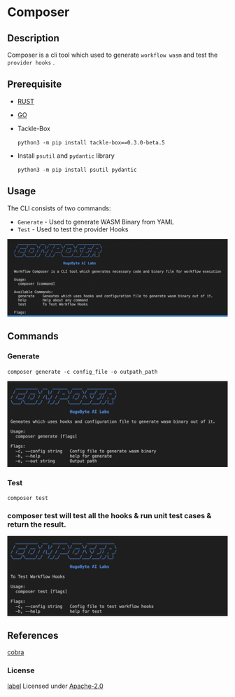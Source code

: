 # Composer

## Description

Composer is a cli tool which used to generate `workflow wasm` and test the `provider hooks` .


## Prerequisite

- [RUST](https://www.rust-lang.org/tools/install)
- [GO](https://go.dev/doc/install)
- Tackle-Box
   
  `python3 -m pip install tackle-box==0.3.0-beta.5`
  
- Install `psutil` and `pydantic` library 
  
  `python3 -m pip install psutil pydantic`



## Usage

The CLI consists of two commands:

- `Generate` - Used to generate WASM Binary from YAML
- `Test` - Used to test the provider Hooks

![alt text](./images/composer.png)

## Commands

### Generate

```
composer generate -c config_file -o outpath_path
```

![alt text](./images/generate.png)

### Test

```
composer test
```

### composer test will test all the hooks & run unit test cases & return the result.

![alt text](./images/test.png)

## References

[cobra](https://github.com/spf13/cobra)

### License

[label](https://www.apache.org/licenses/LICENSE-2.0)
Licensed under [Apache-2.0](https://www.apache.org/licenses/LICENSE-2.0)
